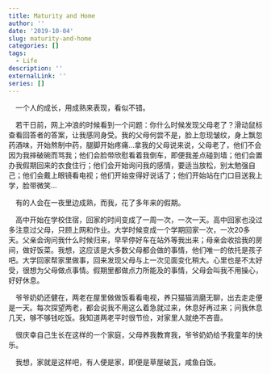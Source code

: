 ```yaml
---
title: Maturity and Home
author: ''
date: '2019-10-04'
slug: maturity-and-home
categories: []
tags:
  - Life
description: ''
externalLink: ''
series: []
---
```

&emsp;一个人的成长，用成熟来表现，看似不错。

&emsp;若干日前，网上冲浪的时候看到一个问题：你什么时候发现父母老了？滑动鼠标查看回答者的答案，让我感同身受。我的父母何尝不是，脸上忽现皱纹，身上飘忽药酒味，开始熬制中药，腿脚开始疼痛...拿我的父母说来说，父母老了，他们不会因为我摔破碗而骂我；他们会脸带欣慰看着我倒车，即便我差点碰到墙；他们会置办我假期回来的衣食住行；他们会开始询问我的感情，要适当放松，别太勉强自己；他们会戴上眼镜看电视；他们开始变得好说话了；他们开始站在门口目送我上学，脸带微笑...

&emsp;有的人会在一夜里边成熟，而我，花了多年来的假期。

&emsp;高中开始在学校住宿，回家的时间变成了一周一次，一次一天。高中回家也没过多注意过父母，只顾上网和作业。大学时候变成一个学期回家一次，一次20多天。父亲会询问我什么时候归来，早早停好车在站外等我出来；母亲会收拾我的房间，做好饭菜。我想，这应该是大多数父母都会做的事情，他们唯一的依托是孩子吧。大学回家帮家里做事，回来发现父母与上一次见面变化稍大。心里也是不太好受，很想为父母做点事情。假期里都做点力所能及的事情，父母会叫我不用操心，好好休息。

&emsp;爷爷奶奶还健在，两老在屋里做做饭看看电视，养只猫猫消磨无聊，出去走走便是一天。每次探望两老，都会说我不用这么着急就过来，休息好再过来；问我休息几天，够不够钱吃饭。我知道两老平时很节俭，对家里人就绝不吝啬。

&emsp;很庆幸自己生长在这样的一个家庭，父母养我教育我，爷爷奶奶给予我童年的快乐。

&emsp;我想，家就是这样吧，有人便是家，即便是草屋破瓦，咸鱼白饭。